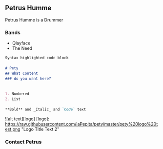 ## Petrus Humme

Petrus Humme is a Drummer

### Bands
- Qlayface
- The Need

```markdown
Syntax highlighted code block

# Pety
## What Content
### do you want here?


1. Numbered
2. List

**Bold** and _Italic_ and `Code` text

```
![alt text][logo]
[logo]: https://raw.githubusercontent.com/laPepita/pety/master/pety%20logo%20test.png "Logo Title Text 2"

### Contact Petrus


